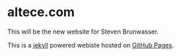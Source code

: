 altece.com
==========

This will be the new website for Steven Brunwasser.

This is a [jekyll](1) powered webiste hosted on [GitHub Pages](2).

[1]: https://github.com/mojombo/jekyll
[2]: http://pages.github.com
